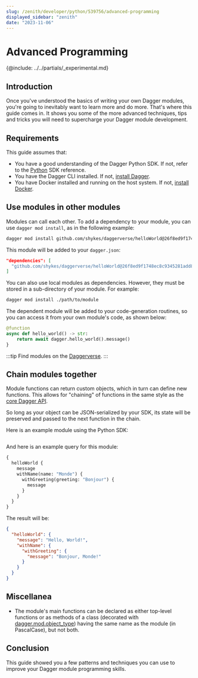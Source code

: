 ```yaml
---
slug: /zenith/developer/python/539756/advanced-programming
displayed_sidebar: "zenith"
date: "2023-11-06"
---
```


# Advanced Programming

{@include: ../../partials/_experimental.md}

## Introduction

Once you've understood the basics of writing your own Dagger modules, you're going to inevitably want to learn more and do more. That's where this guide comes in. It shows you some of the more advanced techniques, tips and tricks you will need to supercharge your Dagger module development.

## Requirements

This guide assumes that:

- You have a good understanding of the Dagger Python SDK. If not, refer to the [Python](https://dagger-io.readthedocs.org/) SDK reference.
- You have the Dagger CLI installed. If not, [install Dagger](../../../current/cli/465058-install.md).
- You have Docker installed and running on the host system. If not, [install Docker](https://docs.docker.com/engine/install/).

## Use modules in other modules

Modules can call each other. To add a dependency to your module, you can use `dagger mod install`, as in the following example:

```sh
dagger mod install github.com/shykes/daggerverse/helloWorld@26f8ed9f1748ec8c9345281add850fd392441990
```

This module will be added to your `dagger.json`:

```json
"dependencies": [
  "github.com/shykes/daggerverse/helloWorld@26f8ed9f1748ec8c9345281add850fd392441990"
]
```

You can also use local modules as dependencies. However, they must be stored in a sub-directory of your module. For example:

```sh
dagger mod install ./path/to/module
```

The dependent module will be added to your code-generation routines, so you can access it from your own module's code, as shown below:

```python
@function
async def hello_world() -> str:
    return await dagger.hello_world().message()
}
```

:::tip
Find modules on the [Daggerverse](https://daggerverse.dev).
:::

## Chain modules together

Module functions can return custom objects, which in turn can define new functions. This allows for "chaining" of functions in the same style as the [core Dagger API](https://docs.dagger.io/api/reference).

So long as your object can be JSON-serialized by your SDK, its state will be preserved and passed to the next function in the chain.

Here is an example module using the Python SDK:

```python file=./snippets/advanced-programming/chaining/main.py
```

And here is an example query for this module:

```graphql
{
  helloWorld {
    message
    withName(name: "Monde") {
      withGreeting(greeting: "Bonjour") {
        message
      }
    }
  }
}
```

The result will be:

```json
{
  "helloWorld": {
    "message": "Hello, World!",
    "withName": {
      "withGreeting": {
        "message": "Bonjour, Monde!"
      }
    }
  }
}
```

## Miscellanea

- The module's main functions can be declared as either top-level functions or as methods of a class (decorated with [dagger.mod.object_type](https://dagger-io.readthedocs.io/en/latest/module.html#dagger.mod.object_type)) having the same name as the module (in PascalCase), but not both.

## Conclusion

This guide showed you a few patterns and techniques you can use to improve your Dagger module programming skills.
